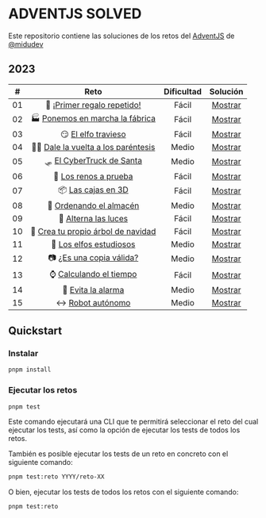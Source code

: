 # ADVENTJS SOLVED

Este repositorio contiene las soluciones de los retos del [AdventJS](https://adventjs.dev) de [@midudev](https://twitter.com/midudev)

## 2023

|  #  |                             Reto                             | Dificultad |              Solución               |
| :-: | :----------------------------------------------------------: | :--------: | :---------------------------------: |
| 01  |    🎁 [¡Primer regalo repetido!](2023/reto-01/README.md)     |   Fácil    | [Mostrar](2023/reto-01/solution.ts) |
| 02  |  🏭️ [Ponemos en marcha la fábrica](2023/reto-02/README.md)  |   Fácil    | [Mostrar](2023/reto-02/solution.ts) |
| 03  |        😏 [El elfo travieso](2023/reto-03/README.md)         |   Fácil    | [Mostrar](2023/reto-03/solution.ts) |
| 04  | 😵‍💫 [Dale la vuelta a los paréntesis](2023/reto-04/README.md) |   Medio    | [Mostrar](2023/reto-04/solution.ts) |
| 05  |     🛷 [El CyberTruck de Santa](2023/reto-05/README.md)      |   Medio    | [Mostrar](2023/reto-05/solution.ts) |
| 06  |       🦌 [Los renos a prueba](2023/reto-06/README.md)        |   Fácil    | [Mostrar](2023/reto-06/solution.ts) |
| 07  |        📦️ [Las cajas en 3D](2023/reto-07/README.md)         |   Fácil    | [Mostrar](2023/reto-07/solution.ts) |
| 08  |      🏬 [Ordenando el almacén](2023/reto-08/README.md)       |   Medio    | [Mostrar](2023/reto-08/solution.ts) |
| 09  |        🚦 [Alterna las luces](2023/reto-09/README.md)        |   Fácil    | [Mostrar](2023/reto-09/solution.ts) |
| 10  | 🎄 [Crea tu propio árbol de navidad](2023/reto-10/README.md) |   Fácil    | [Mostrar](2023/reto-10/solution.ts) |
| 11  |      📖 [Los elfos estudiosos](2023/reto-11/README.md)       |   Medio    | [Mostrar](2023/reto-11/solution.ts) |
| 12  |      📷 [¿Es una copia válida?](2023/reto-12/README.md)      |   Medio    | [Mostrar](2023/reto-12/solution.ts) |
| 13  |      ⌚️ [Calculando el tiempo](2023/reto-13/README.md)       |   Fácil    | [Mostrar](2023/reto-13/solution.ts) |
| 14  |         🚨 [Evita la alarma](2023/reto-14/README.md)         |   Medio    | [Mostrar](2023/reto-14/solution.ts) |
| 15  |         ↔️ [Robot autónomo](2023/reto-15/README.md)          |   Medio    | [Mostrar](2023/reto-15/solution.ts) |

## Quickstart

### Instalar

```bash
pnpm install
```

### Ejecutar los retos

```bash
pnpm test
```

Este comando ejecutará una CLI que te permitirá seleccionar el reto del cual ejecutar los tests, así como la opción de ejecutar los tests de todos los retos.

También es posible ejecutar los tests de un reto en concreto con el siguiente comando:

```bash
pnpm test:reto YYYY/reto-XX
```

O bien, ejecutar los tests de todos los retos con el siguiente comando:

```bash
pnpm test:reto
```
